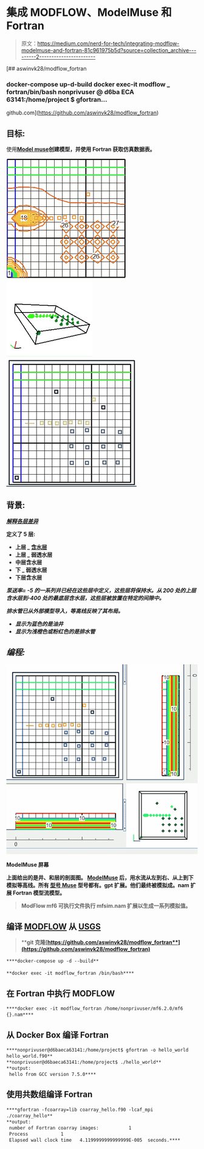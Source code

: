 # 集成 MODFLOW、ModelMuse 和 Fortran

> 原文：<https://medium.com/nerd-for-tech/integrating-modflow-modelmuse-and-fortran-81c961975b5d?source=collection_archive---------2----------------------->

[](https://github.com/aswinvk28/modflow_fortran) [## aswinvk28/modflow_fortran

### docker-compose up-d-build docker exec-it modflow _ fortran/bin/bash nonprivuser @ d6ba ECA 63141:/home/project $ gfortran…

github.com](https://github.com/aswinvk28/modflow_fortran) 

## 目标:

使用[**Model muse**](https://www.usgs.gov/software/modelmuse-a-graphical-user-interface-groundwater-models)**创建[](https://www.usgs.gov/software/modflow-6-usgs-modular-hydrologic-model)****模型，并使用 Fortran 获取仿真数据表。******

******![](img/d529684092facb53c6b4c7ed19eafc53.png)************![](img/e5382426f50769b4a1ec544b516a179a.png)************![](img/27448f59af61d4b9f2c686ef113771cd.png)******

## ********背景:********

******[***解释各层差异***](https://www.quora.com/What-are-the-differences-between-aquifer-aquiclude-aquitard-aquifuge)******

****定义了 5 层:****

*   ****上层 _ [含水层](https://en.wikipedia.org/wiki/Aquifer)****
*   ****上层 _ 弱透水层****
*   ****中层含水层****
*   ****下 _ 弱透水层****
*   ****下层含水层****

*****泵送率= -5 的一系列井已经在这些层中定义，这些层将保持水。从 200 处的上层含水层到-400 处的最底层含水层，这些层被放置在特定的间隙中。*****

*****排水管已从外部模型导入，等高线反映了其布局。*****

*   *****显示为蓝色的是油井*****
*   *****显示为浅橙色或粉红色的是排水管*****

## *******编程:*******

****![](img/efa822118edc13cd3789fba602bba16a.png)****

******ModelMuse 屏幕******

****上面给出的是井、[](https://www.hatarilabs.com/s/ExampleProblemModflowModelMuse.rar)****和层的剖面图。 [**ModelMuse**](https://www.usgs.gov/software/modelmuse-a-graphical-user-interface-groundwater-models) 后，用水流从左到右、从上到下模拟等高线。所有 [**型号 Muse**](https://www.usgs.gov/software/modelmuse-a-graphical-user-interface-groundwater-models) 型号都有。gpt 扩展。他们最终被模拟成。nam 扩展 Fortran 模型流模型。********

> ****ModFlow mf6 可执行文件执行 mfsim.nam 扩展以生成一系列模拟值。****

## ******编译** [**MODFLOW**](https://www.usgs.gov/software/modflow-6-usgs-modular-hydrologic-model) **从** [**USGS**](https://www.usgs.gov/software/modelmuse-a-graphical-user-interface-groundwater-models)****

> ******git 克隆**[**https://github.com/aswinvk28/modflow_fortran**](https://github.com/aswinvk28/modflow_fortran)****

```
****docker-compose up -d --build**

**docker exec -it modflow_fortran /bin/bash****
```

## ****在 Fortran 中执行 MODFLOW****

```
****docker exec -it modflow_fortran /home/nonprivuser/mf6.2.0/mf6 {}.nam****
```

## ****从 Docker Box 编译 Fortran****

```
****nonprivuser@d6baeca63141:/home/project$ gfortran -o hello_world hello_world.f90**
**nonprivuser@d6baeca63141:/home/project$ ./hello_world**
**output:
 hello from GCC version 7.5.0****
```

## ****使用共数组编译 Fortran****

```
****gfortran -fcoarray=lib coarray_hello.f90 -lcaf_mpi
./coarray_hello**
**output: 
 number of Fortran coarray images:           1
 Process            1
 Elapsed wall clock time   4.1199999999999999E-005  seconds.****
```
